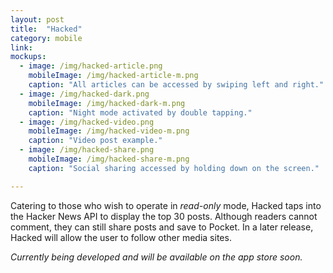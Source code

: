 ```yaml
---
layout: post
title:  "Hacked"
category: mobile
link:
mockups:
  - image: /img/hacked-article.png
    mobileImage: /img/hacked-article-m.png
    caption: "All articles can be accessed by swiping left and right."
  - image: /img/hacked-dark.png
    mobileImage: /img/hacked-dark-m.png
    caption: "Night mode activated by double tapping."
  - image: /img/hacked-video.png
    mobileImage: /img/hacked-video-m.png
    caption: "Video post example."
  - image: /img/hacked-share.png
    mobileImage: /img/hacked-share-m.png
    caption: "Social sharing accessed by holding down on the screen."

---
```

Catering to those who wish to operate in *read-only* mode, Hacked taps into the Hacker News API to display the top 30 posts. 
Although readers cannot comment, they can still share posts and save to Pocket. In a later release, Hacked will allow the user to follow other media sites.

 *Currently being developed and will be available on the app store soon.*
